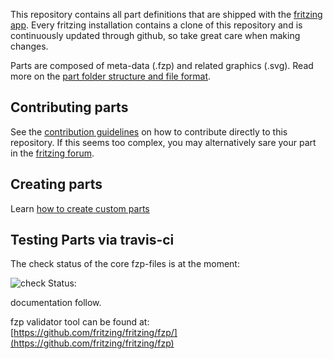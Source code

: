 This repository contains all part definitions that are shipped with the [fritzing app](https://github.com/fritzing/fritzing-app). Every fritzing installation contains a clone of this repository and is continuously updated through github, so take great care when making changes.

Parts are composed of meta-data (.fzp) and related graphics (.svg). Read more on the [part folder structure and file format](https://github.com/fritzing/fritzing-app/wiki/2.1-Part-file-format).

## Contributing parts

See the [contribution guidelines](https://github.com/fritzing/fritzing-parts/blob/master/CONTRIBUTING.md) on how to contribute directly to this repository. If this seems too complex, you may alternatively sare your part in the [fritzing forum](http://forum.fritzing.org/c/parts-submit).

## Creating parts

Learn [how to create custom parts](http://fritzing.org/learning/tutorials/creating-custom-parts/)

## Testing Parts via travis-ci

The check status of the core fzp-files is at the moment:  

![check Status:](https://travis-ci.org/fritzing/fritzing-parts.svg?branch=travis)

documentation follow. 

fzp validator tool can be found at:  
[https://github.com/fritzing/fritzing/fzp/](https://github.com/fritzing/fritzing/fzp)
